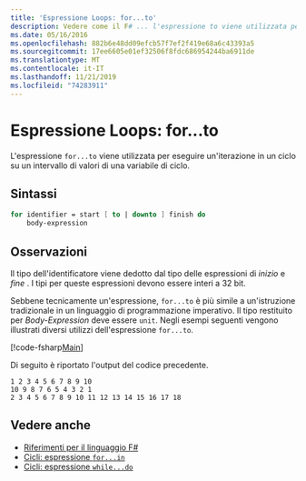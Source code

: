 ```yaml
---
title: 'Espressione Loops: for...to'
description: Vedere come il F# ... l'espressione to viene utilizzata per eseguire un'iterazione in un ciclo su un intervallo di valori di una variabile di ciclo.
ms.date: 05/16/2016
ms.openlocfilehash: 882b6e48dd09efcb57f7ef2f419e68a6c43393a5
ms.sourcegitcommit: 17ee6605e01ef32506f8fdc686954244ba6911de
ms.translationtype: MT
ms.contentlocale: it-IT
ms.lasthandoff: 11/21/2019
ms.locfileid: "74283911"
---
```

# <a name="loops-forto-expression"></a>Espressione Loops: for...to

L'espressione `for...to` viene utilizzata per eseguire un'iterazione in un ciclo su un intervallo di valori di una variabile di ciclo.

## <a name="syntax"></a>Sintassi

```fsharp
for identifier = start [ to | downto ] finish do
    body-expression
```

## <a name="remarks"></a>Osservazioni

Il tipo dell'identificatore viene dedotto dal tipo delle espressioni di *inizio* e *fine* . I tipi per queste espressioni devono essere interi a 32 bit.

Sebbene tecnicamente un'espressione, `for...to` è più simile a un'istruzione tradizionale in un linguaggio di programmazione imperativo. Il tipo restituito per *Body-Expression* deve essere `unit`. Negli esempi seguenti vengono illustrati diversi utilizzi dell'espressione `for...to`.

[!code-fsharp[Main](~/samples/snippets/fsharp/lang-ref-2/snippet5101.fs)]

Di seguito è riportato l'output del codice precedente.

```console
1 2 3 4 5 6 7 8 9 10
10 9 8 7 6 5 4 3 2 1
2 3 4 5 6 7 8 9 10 11 12 13 14 15 16 17 18
```

## <a name="see-also"></a>Vedere anche

- [Riferimenti per il linguaggio F#](index.md)
- [Cicli: espressione `for...in`](loops-for-in-expression.md)
- [Cicli: espressione `while...do`](loops-while-do-expression.md)

